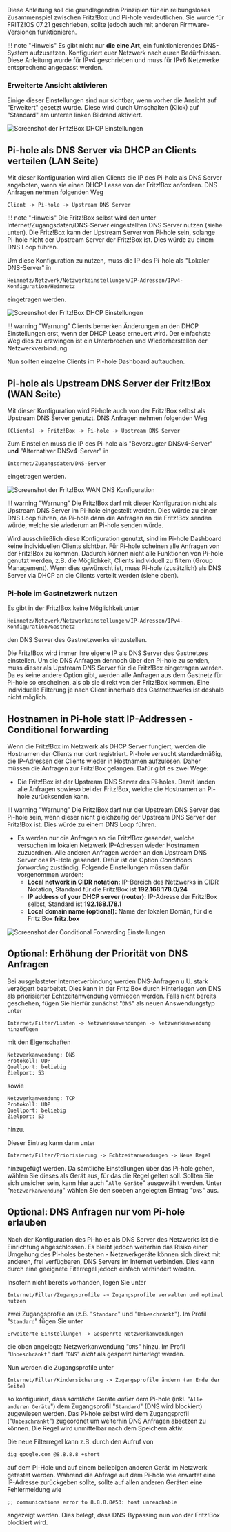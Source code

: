 Diese Anleitung soll die grundlegenden Prinzipien für ein reibungsloses Zusammenspiel zwischen Fritz!Box und Pi-hole verdeutlichen. Sie wurde für FRITZ!OS 07.21 geschrieben, sollte jedoch auch mit anderen Firmware-Versionen funktionieren.

!!! note "Hinweis"
    Es gibt nicht nur **die eine Art**, ein funktionierendes DNS-System aufzusetzen.  Konfiguriert euer Netzwerk nach euren Bedürfnissen.
    Diese Anleitung wurde für IPv4 geschrieben und muss für IPv6 Netzwerke entsprechend angepasst werden.

### Erweiterte Ansicht aktivieren

Einige dieser Einstellungen sind nur sichtbar, wenn vorher die Ansicht auf "Erweitert" gesetzt wurde. Diese wird durch Umschalten (Klick) auf "Standard" am unteren linken Bildrand aktiviert.

![Screenshot der Fritz!Box DHCP Einstellungen](../images/routers/fritzbox-advanced-de.png)

## Pi-hole als DNS Server via DHCP an Clients verteilen (LAN Seite)

Mit dieser Konfiguration wird allen Clients die IP des Pi-hole als DNS Server angeboten, wenn sie einen DHCP Lease von der Fritz!Box anfordern.
DNS Anfragen nehmen folgenden Weg

``` plain
Client -> Pi-hole -> Upstream DNS Server
```

!!! note "Hinweis"
    Die Fritz!Box selbst wird den unter Internet/Zugangsdaten/DNS-Server eingestellten DNS Server nutzen (siehe unten).
    Die Fritz!Box kann der Upstream Server von Pi-hole sein, solange Pi-hole nicht der Upstream Server der Fritz!Box ist. Dies würde zu einem DNS Loop führen.

Um diese Konfiguration zu nutzen, muss die IP des Pi-hole als "Lokaler DNS-Server" in

``` plain
Heimnetz/Netzwerk/Netzwerkeinstellungen/IP-Adressen/IPv4-Konfiguration/Heimnetz
```

eingetragen werden.

![Screenshot der Fritz!Box DHCP Einstellungen](../images/routers/fritzbox-dhcp-de.png)

!!! warning "Warnung"
    Clients bemerken Änderungen an den DHCP Einstellungen erst, wenn der DHCP Lease erneuert wird. Der einfachste Weg dies zu erzwingen ist ein Unterbrechen und Wiederherstellen der Netzwerkverbindung.

Nun sollten einzelne Clients im Pi-hole Dashboard auftauchen.

## Pi-hole als Upstream DNS Server der Fritz!Box (WAN  Seite)

Mit dieser Konfiguration wird Pi-hole  auch von der Fritz!Box selbst als Upstream DNS Server genutzt. DNS Anfragen nehmen folgenden Weg

``` plain
(Clients) -> Fritz!Box -> Pi-hole -> Upstream DNS Server
```

Zum Einstellen muss die IP des Pi-hole als "Bevorzugter DNSv4-Server" **und** "Alternativer DNSv4-Server" in

``` plain
Internet/Zugangsdaten/DNS-Server
```

eingetragen werden.

![Screenshot der Fritz!Box WAN DNS Konfiguration](../images/routers/fritzbox-wan-dns-de.png)

!!! warning "Warnung"
    Die Fritz!Box darf mit dieser Konfiguration nicht als Upstream DNS Server im Pi-hole eingestellt werden. Dies würde zu einem DNS Loop führen, da Pi-hole dann die Anfragen an die Fritz!Box senden würde, welche sie wiederum an Pi-hole senden würde.

Wird ausschließlich diese Konfiguration genutzt, sind im Pi-hole Dashboard keine individuellen Clients sichtbar. Für Pi-hole scheinen alle Anfragen von der Fritz!Box zu kommen. Dadurch können nicht alle Funktionen von Pi-hole genutzt werden, z.B. die Möglichkeit, Clients individuell zu filtern (Group Management). Wenn dies gewünscht ist, muss Pi-hole (zusätzlich) als DNS Server via DHCP an die Clients verteilt werden (siehe oben).

### Pi-hole im Gastnetzwerk nutzen

Es gibt in der Fritz!Box keine Möglichkeit unter

``` plain
Heimnetz/Netzwerk/Netzwerkeinstellungen/IP-Adressen/IPv4-Konfiguration/Gastnetz
```

den DNS Server des Gastnetzwerks einzustellen.

Die Fritz!Box wird immer ihre eigene IP als DNS Server des Gastnetzes einstellen. Um die DNS Anfragen dennoch über den Pi-hole zu senden, muss dieser als Upstream DNS Server für die Fritz!Box eingetragen werden. Da es keine andere Option gibt, werden alle Anfragen aus dem Gastnetz für Pi-hole so erscheinen, als ob sie direkt von der Fritz!Box kommen. Eine individuelle Filterung je nach Client innerhalb des Gastnetzwerks ist deshalb nicht möglich.

## Hostnamen in Pi-hole statt IP-Addressen - Conditional forwarding

Wenn die Fritz!Box im Netzwerk als DHCP Server fungiert, werden die Hostnamen der Clients nur dort registriert. Pi-hole versucht standardmäßig, die IP-Adressen der Clients wieder in Hostnamen aufzulösen. Daher müssen die Anfragen zur Fritz!Box gelangen.
Dafür gibt es zwei Wege:

* Die Fritz!Box ist der Upstream DNS Server des Pi-holes. Damit landen alle Anfragen sowieso bei der Fritz!Box, welche die Hostnamen an Pi-hole zurücksenden kann.

!!! warning "Warnung"
    Die Fritz!Box darf nur der Upstream DNS Server des Pi-hole sein, wenn dieser nicht gleichzeitig der Upstream DNS Server der Fritz!Box ist. Dies würde zu einem DNS Loop führen.

* Es werden nur die Anfragen an die Fritz!Box gesendet, welche versuchen im lokalen Netzwerk IP-Adressen wieder Hostnamen zuzuordnen. Alle anderen Anfragen werden an den Upstream DNS Server des Pi-Hole gesendet. Dafür ist die Option *Conditional forwarding* zuständig.
Folgende Einstellungen müssen dafür vorgenommen werden:
    * **Local network in CIDR notation:** IP-Bereich des Netzwerks in CIDR Notation, Standard für die Fritz!Box ist **192.168.178.0/24**
    * **IP address of your DHCP server (router):** IP-Adresse der Fritz!Box selbst, Standard ist **192.168.178.1**
    * **Local domain name (optional):** Name der lokalen Domän, für die Fritz!Box **fritz.box**

![Screenshot der Conditional Forwarding Einstellungen](../images/routers/conditional-forwarding.png)

## Optional: Erhöhung der Priorität von DNS Anfragen

Bei ausgelasteter Internetverbindung werden DNS-Anfragen u.U. stark verzögert bearbeitet. Dies kann in der Fritz!Box durch Hinterlegen von DNS als priorisierter Echtzeitanwendung vermieden werden. Falls nicht bereits geschehen, fügen Sie hierfür zunächst "`DNS`" als neuen Answendungstyp unter

``` plain
Internet/Filter/Listen -> Netzwerkanwendungen -> Netzwerkanwendung hinzufügen
```

mit den Eigenschaften

``` plain
Netzwerkanwendung: DNS
Protokoll: UDP
Quellport: beliebig
Zielport: 53
```

sowie

``` plain
Netzwerkanwendung: TCP
Protokoll: UDP
Quellport: beliebig
Zielport: 53
```

hinzu.

Dieser Eintrag kann dann unter

``` plain
Internet/Filter/Priorisierung -> Echtzeitanwendungen -> Neue Regel
```

hinzugefügt werden. Da sämtliche Einstellungen über das Pi-hole gehen, wählen Sie dieses als Gerät aus, für das die Regel gelten soll. Sollten Sie sich unsicher sein, kann hier auch "`Alle Geräte`" ausgewählt werden. Unter "`Netzwerkanwendung`" wählen Sie den soeben angelegten Eintrag "`DNS`" aus.

## Optional: DNS Anfragen nur vom Pi-hole erlauben

Nach der Konfiguration des Pi-holes als DNS Server des Netzwerks ist die Einrichtung abgeschlossen. Es bleibt jedoch weiterhin das Risiko einer Umgehung des Pi-holes bestehen - Netzwerkgeräte können sich direkt mit anderen, frei verfügbaren, DNS Servers im Internet verbinden. Dies kann durch eine geeignete Fiterregel jedoch einfach verhindert werden.

Insofern nicht bereits vorhanden, legen Sie unter

``` plain
Internet/Filter/Zugangsprofile -> Zugangsprofile verwalten und optimal nutzen
```

zwei Zugangsprofile an (z.B. "`Standard`" und "`Unbeschränkt`"). Im Profil "`Standard`" fügen Sie unter

``` plain
Erweiterte Einstellungen -> Gesperrte Netzwerkanwendungen
```

die oben angelegte Netzwerkanwendung "`DNS`" hinzu.
Im Profil "`Unbeschränkt`" darf "`DNS`" *nicht* als gesperrt hinterlegt werden.

Nun werden die Zugangsprofile unter

``` plain
Internet/Filter/Kindersicherung -> Zugangsprofile ändern (am Ende der Seite)
```

so konfiguriert, dass *sämtliche* Geräte *außer* dem Pi-hole (inkl. "`Alle anderen Geräte`") dem Zugangsprofil "`Standard`" (DNS wird blockiert) zugewiesen werden. Das Pi-hole selbst wird dem Zugangsprofil ("`Unbeschränkt`") zugeordnet um weiterhin DNS Anfragen absetzen zu können. Die Regel wird unmittelbar nach dem Speichern aktiv.

Die neue Filterregel kann z.B. durch den Aufruf von

``` bash
dig google.com @8.8.8.8 +short
```

auf dem Pi-Hole und auf einem beliebigen anderen Gerät im Netzwerk getestet werden. Während die Abfrage auf dem Pi-hole wie erwartet eine IP-Adresse zurückgeben sollte, sollte auf allen anderen Geräten eine Fehlermeldung wie

``` plain
;; communications error to 8.8.8.8#53: host unreachable
```

angezeigt werden. Dies belegt, dass DNS-Bypassing nun von der Fritz!Box blockiert wird.
